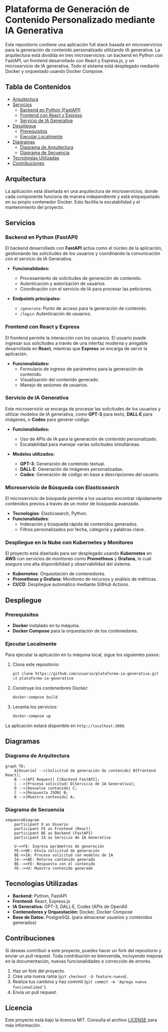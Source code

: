 # Plataforma de Generación de Contenido Personalizado mediante IA Generativa

Este repositorio contiene una aplicación full stack basada en microservicios para la generación de contenido personalizado utilizando IA generativa. La arquitectura está dividida en tres microservicios: un backend en Python con FastAPI, un frontend desarrollado con React y Express.js, y un microservicio de IA generativa. Todo el sistema está desplegado mediante Docker y orquestado usando Docker Compose.

## Tabla de Contenidos
- [Arquitectura](#arquitectura)
- [Servicios](#servicios)
  - [Backend en Python (FastAPI)](#backend-en-python-fastapi)
  - [Frontend con React y Express](#frontend-con-react-y-express)
  - [Servicio de IA Generativa](#servicio-de-ia-generativa)
- [Despliegue](#despliegue)
  - [Prerequisitos](#prerequisitos)
  - [Ejecutar Localmente](#ejecutar-localmente)
- [Diagramas](#diagramas)
  - [Diagrama de Arquitectura](#diagrama-de-arquitectura)
  - [Diagrama de Secuencia](#diagrama-de-secuencia)
- [Tecnologías Utilizadas](#tecnologías-utilizadas)
- [Contribuciones](#contribuciones)

## Arquitectura

La aplicación está diseñada en una arquitectura de microservicios, donde cada componente funciona de manera independiente y está empaquetado en su propio contenedor Docker. Esto facilita la escalabilidad y el mantenimiento del proyecto.

## Servicios

### Backend en Python (FastAPI)

El backend desarrollado con **FastAPI** actúa como el núcleo de la aplicación, gestionando las solicitudes de los usuarios y coordinando la comunicación con el servicio de IA Generativa.

- **Funcionalidades:**
  - Procesamiento de solicitudes de generación de contenido.
  - Autenticación y autorización de usuarios.
  - Coordinación con el servicio de IA para procesar las peticiones.

- **Endpoints principales:**
  - `/generate`: Punto de acceso para la generación de contenido.
  - `/login`: Autenticación de usuarios.

### Frontend con React y Express

El frontend permite la interacción con los usuarios. El usuario puede ingresar sus solicitudes a través de una interfaz moderna y amigable desarrollada en **React**, mientras que **Express** se encarga de servir la aplicación.

- **Funcionalidades:**
  - Formulario de ingreso de parámetros para la generación de contenido.
  - Visualización del contenido generado.
  - Manejo de sesiones de usuarios.

### Servicio de IA Generativa

Este microservicio se encarga de procesar las solicitudes de los usuarios y utilizar modelos de IA generativa, como **GPT-3** para texto, **DALL·E** para imágenes, o **Codex** para generar código.

- **Funcionalidades:**
  - Uso de APIs de IA para la generación de contenido personalizado.
  - Escalabilidad para manejar varias solicitudes simultáneas.

- **Modelos utilizados:**
  - **GPT-3**: Generación de contenido textual.
  - **DALL·E**: Generación de imágenes personalizadas.
  - **Codex**: Generación de código en base a descripciones del usuario.

### Microservicio de Búsqueda con Elasticsearch

El microservicio de búsqueda permite a los usuarios encontrar rápidamente contenidos previos a través de un motor de búsqueda avanzado.

- **Tecnologías**: Elasticsearch, Python.
- **Funcionalidades**:
  - Indexación y búsqueda rápida de contenidos generados.
  - Filtros personalizados por fecha, categoría y palabras clave.

### Despliegue en la Nube con Kubernetes y Monitoreo

El proyecto está diseñado para ser desplegado usando **Kubernetes** en **AWS** con servicios de monitoreo como **Prometheus** y **Grafana**, lo cual asegura una alta disponibilidad y observabilidad del sistema.

- **Kubernetes**: Orquestación de contenedores.
- **Prometheus y Grafana**: Monitoreo de recursos y análisis de métricas.
- **CI/CD**: Despliegue automático mediante GitHub Actions.


## Despliegue

### Prerequisitos
- **Docker** instalado en tu máquina.
- **Docker Compose** para la orquestación de los contenedores.

### Ejecutar Localmente

Para ejecutar la aplicación en tu máquina local, sigue los siguientes pasos:

1. Clona este repositorio:
   ```bash
   git clone https://github.com/usuario/plataforma-ia-generativa.git
   cd plataforma-ia-generativa
   ```
2. Construye los contenedores Docker:
   ```bash
   docker-compose build
   ```
3. Levanta los servicios:
   ```bash
   docker-compose up
   ```

La aplicación estará disponible en `http://localhost:3000`.

## Diagramas

### Diagrama de Arquitectura

```mermaid
graph TD;
    A[Usuario] -->|Solicitud de generación de contenido| B[Frontend React];
    B -->|API Request| C[Backend FastAPI];
    C -->|Procesa solicitud| D[Servicio de IA Generativa];
    D -->|Devuelve contenido| C;
    C -->|Respuesta JSON| B;
    B -->|Muestra contenido| A;
```

### Diagrama de Secuencia

```mermaid
sequenceDiagram
    participant U as Usuario
    participant FE as Frontend (React)
    participant BE as Backend (FastAPI)
    participant IA as Servicio de IA Generativa

    U->>FE: Ingresa parámetros de generación
    FE->>BE: Envía solicitud de generación
    BE->>IA: Procesa solicitud con modelos de IA
    IA-->>BE: Retorna contenido generado
    BE-->>FE: Respuesta con el contenido
    FE-->>U: Muestra contenido generado
```

## Tecnologías Utilizadas

- **Backend:** Python, FastAPI
- **Frontend:** React, Express.js
- **IA Generativa:** GPT-3, DALL·E, Codex (APIs de OpenAI)
- **Contenedores y Orquestación:** Docker, Docker Compose
- **Base de Datos:** PostgreSQL (para almacenar usuarios y contenidos generados)

## Contribuciones

Si deseas contribuir a este proyecto, puedes hacer un fork del repositorio y enviar un pull request. Toda contribución es bienvenida, incluyendo mejoras en la documentación, nuevas funcionalidades o corrección de errores.

1. Haz un fork del proyecto.
2. Crea una nueva rama (`git checkout -b feature-nueva`).
3. Realiza tus cambios y haz commit (`git commit -m 'Agrega nueva funcionalidad'`).
4. Envía un pull request.

## Licencia

Este proyecto está bajo la licencia MIT. Consulta el archivo [LICENSE](LICENSE) para más información.
